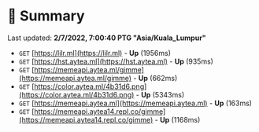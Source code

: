 # 📖 Summary
Last updated: **2/7/2022, 7:00:40 PTG "Asia/Kuala_Lumpur"**

- `GET` [https://lilr.ml](https://lilr.ml) - **Up** (1956ms)
- `GET` [https://hst.aytea.ml](https://hst.aytea.ml) - **Up** (935ms)
- `GET` [https://memeapi.aytea.ml/gimme](https://memeapi.aytea.ml/gimme) - **Up** (662ms)
- `GET` [https://color.aytea.ml/4b31d6.png](https://color.aytea.ml/4b31d6.png) - **Up** (5343ms)
- `GET` [https://memeapi.aytea.ml](https://memeapi.aytea.ml) - **Up** (163ms)
- `GET` [https://memeapi.aytea14.repl.co/gimme](https://memeapi.aytea14.repl.co/gimme) - **Up** (1168ms)
